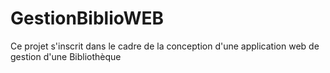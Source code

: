 
# GestionBiblioWEB
Ce projet s'inscrit dans le cadre de la conception d'une application web de gestion d'une Bibliothèque

